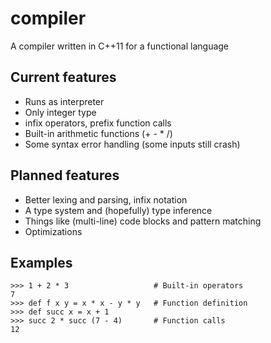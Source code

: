 compiler
========

A compiler written in C++11 for a functional language

## Current features
- Runs as interpreter
- Only integer type
- infix operators, prefix function calls
- Built-in arithmetic functions (+ - * /)
- Some syntax error handling (some inputs still crash)

## Planned features
- Better lexing and parsing, infix notation
- A type system and (hopefully) type inference
- Things like (multi-line) code blocks and pattern matching
- Optimizations

## Examples
    >>> 1 + 2 * 3                   # Built-in operators
    7
    >>> def f x y = x * x - y * y   # Function definition
    >>> def succ x = x + 1    
    >>> succ 2 * succ (7 - 4)       # Function calls
    12
    
